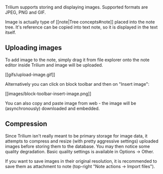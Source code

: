 Trilium supports storing and displaying images. Supported formats are JPEG, PNG and GIF.

Image is actually type of [[note|Tree concepts#note]] placed into the note tree. It's reference can be copied into text note, so it is displayed in the text itself.

## Uploading images
To add image to the note, simply drag it from file explorer onto the note editor inside Trilium and image will be uploaded.

[[gifs/upload-image.gif]]

Alternatively you can click on block toolbar and then on "Insert image":

[[images/block-toolbar-insert-image.png]]

You can also copy and paste image from web - the image will be (asynchronously) downloaded and embedded.

## Compression

Since Trilium isn't really meant to be primary storage for image data, it attempts to compress and resize (with pretty aggressive settings) uploaded images before storing them to the database. You may then notice some quality degradation. Basic quality settings is available in Options -> Other.

If you want to save images in their original resolution, it is recommended to save them as attachment to note (top-right "Note actions -> Import files").